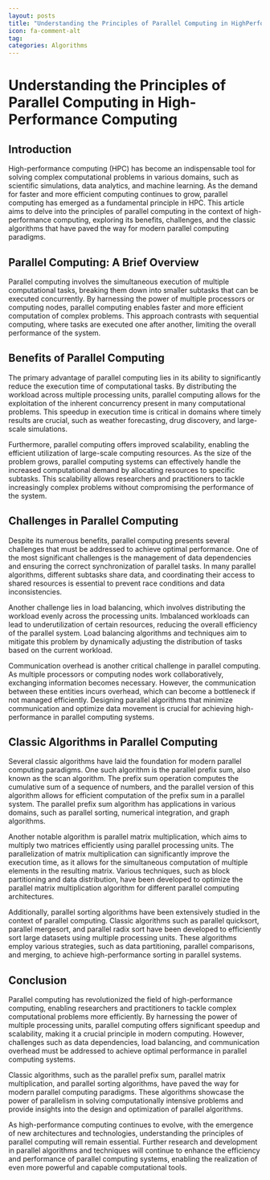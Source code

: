 ```yaml
---
layout: posts
title: "Understanding the Principles of Parallel Computing in HighPerformance Computing"
icon: fa-comment-alt
tag:      
categories: Algorithms
---
```



# Understanding the Principles of Parallel Computing in High-Performance Computing

## Introduction

High-performance computing (HPC) has become an indispensable tool for solving complex computational problems in various domains, such as scientific simulations, data analytics, and machine learning. As the demand for faster and more efficient computing continues to grow, parallel computing has emerged as a fundamental principle in HPC. This article aims to delve into the principles of parallel computing in the context of high-performance computing, exploring its benefits, challenges, and the classic algorithms that have paved the way for modern parallel computing paradigms.

## Parallel Computing: A Brief Overview

Parallel computing involves the simultaneous execution of multiple computational tasks, breaking them down into smaller subtasks that can be executed concurrently. By harnessing the power of multiple processors or computing nodes, parallel computing enables faster and more efficient computation of complex problems. This approach contrasts with sequential computing, where tasks are executed one after another, limiting the overall performance of the system.

## Benefits of Parallel Computing

The primary advantage of parallel computing lies in its ability to significantly reduce the execution time of computational tasks. By distributing the workload across multiple processing units, parallel computing allows for the exploitation of the inherent concurrency present in many computational problems. This speedup in execution time is critical in domains where timely results are crucial, such as weather forecasting, drug discovery, and large-scale simulations.

Furthermore, parallel computing offers improved scalability, enabling the efficient utilization of large-scale computing resources. As the size of the problem grows, parallel computing systems can effectively handle the increased computational demand by allocating resources to specific subtasks. This scalability allows researchers and practitioners to tackle increasingly complex problems without compromising the performance of the system.

## Challenges in Parallel Computing

Despite its numerous benefits, parallel computing presents several challenges that must be addressed to achieve optimal performance. One of the most significant challenges is the management of data dependencies and ensuring the correct synchronization of parallel tasks. In many parallel algorithms, different subtasks share data, and coordinating their access to shared resources is essential to prevent race conditions and data inconsistencies.

Another challenge lies in load balancing, which involves distributing the workload evenly across the processing units. Imbalanced workloads can lead to underutilization of certain resources, reducing the overall efficiency of the parallel system. Load balancing algorithms and techniques aim to mitigate this problem by dynamically adjusting the distribution of tasks based on the current workload.

Communication overhead is another critical challenge in parallel computing. As multiple processors or computing nodes work collaboratively, exchanging information becomes necessary. However, the communication between these entities incurs overhead, which can become a bottleneck if not managed efficiently. Designing parallel algorithms that minimize communication and optimize data movement is crucial for achieving high-performance in parallel computing systems.

## Classic Algorithms in Parallel Computing

Several classic algorithms have laid the foundation for modern parallel computing paradigms. One such algorithm is the parallel prefix sum, also known as the scan algorithm. The prefix sum operation computes the cumulative sum of a sequence of numbers, and the parallel version of this algorithm allows for efficient computation of the prefix sum in a parallel system. The parallel prefix sum algorithm has applications in various domains, such as parallel sorting, numerical integration, and graph algorithms.

Another notable algorithm is parallel matrix multiplication, which aims to multiply two matrices efficiently using parallel processing units. The parallelization of matrix multiplication can significantly improve the execution time, as it allows for the simultaneous computation of multiple elements in the resulting matrix. Various techniques, such as block partitioning and data distribution, have been developed to optimize the parallel matrix multiplication algorithm for different parallel computing architectures.

Additionally, parallel sorting algorithms have been extensively studied in the context of parallel computing. Classic algorithms such as parallel quicksort, parallel mergesort, and parallel radix sort have been developed to efficiently sort large datasets using multiple processing units. These algorithms employ various strategies, such as data partitioning, parallel comparisons, and merging, to achieve high-performance sorting in parallel systems.

## Conclusion

Parallel computing has revolutionized the field of high-performance computing, enabling researchers and practitioners to tackle complex computational problems more efficiently. By harnessing the power of multiple processing units, parallel computing offers significant speedup and scalability, making it a crucial principle in modern computing. However, challenges such as data dependencies, load balancing, and communication overhead must be addressed to achieve optimal performance in parallel computing systems.

Classic algorithms, such as the parallel prefix sum, parallel matrix multiplication, and parallel sorting algorithms, have paved the way for modern parallel computing paradigms. These algorithms showcase the power of parallelism in solving computationally intensive problems and provide insights into the design and optimization of parallel algorithms.

As high-performance computing continues to evolve, with the emergence of new architectures and technologies, understanding the principles of parallel computing will remain essential. Further research and development in parallel algorithms and techniques will continue to enhance the efficiency and performance of parallel computing systems, enabling the realization of even more powerful and capable computational tools.